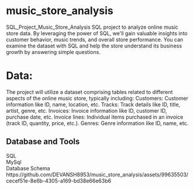 # music_store_analysis
<h>SQL_Project_Music_Store_Analysis</h>
SQL project to analyze online music store data. By leveraging the power of SQL, we'll gain valuable insights into customer behavior, music trends, and overall store performance. You can examine the dataset with SQL and help the store understand its business growth by answering simple questions.
<h1> Data: </h1>
The project will utilize a dataset comprising tables related to different aspects of the online music store, typically including: Customers: Customer information like ID, name, location, etc. Tracks: Track details like ID, title, artist, genre, etc. Invoices: Invoice information like ID, customer ID, purchase date, etc. Invoice lines: Individual items purchased in an invoice (track ID, quantity, price, etc.). Genres: Genre information like ID, name, etc.
<h2>Database and Tools</h2>
SQL 
<br> MySql</br>
Database Schema 
https://github.com/DEVANSH8953/music_store_analysis/assets/99635503/cecef51e-8e6b-4305-a169-bd38e66e63b6

